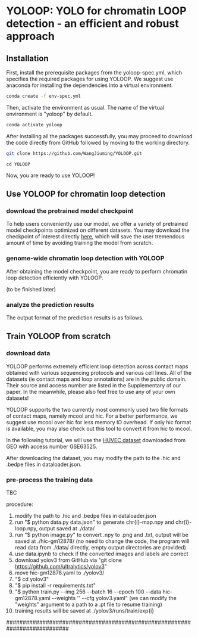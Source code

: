 # YOLOOP: YOLO for chromatin LOOP detection - an efficient and robust approach


## Installation

First, install the prerequisite packages from the yoloop-spec.yml, which specifies the required packages for using YOLOOP. We suggest use anaconda for installing the dependencies into a virtual environment.

```bash
conda create -f env-spec.yml
```

Then, activate the environment as usual. The name of the virtual environment is "yoloop" by default.

```bash
conda activate yoloop
```

After installing all the packages successfully, you may proceed to download the code directly from GitHub followed by moving to the working directory.

```bash
git clone https://github.com/WangJiuming/YOLOOP.git
```
```bach
cd YOLOOP
```

Now, you are ready to use YOLOOP!

## Use YOLOOP for chromatin loop detection
### download the pretrained model checkpoint

To help users conveniently use our model, we offer a variety of pretrained model checkpoints optimized on different datasets. You may download the checkpoint of interest directly [here](https://drive.google.com/drive/folders/1yyqtltWRwDi-YRTHjii7hD1W08XiUevf?usp=sharing), which will save the user tremendous amount of time by avoiding training the model from scratch. 

### genome-wide chromatin loop detection with YOLOOP

After obtaining the model checkpoint, you are ready to perform chromatin loop detection efficiently with YOLOOP.

(to be finished later)

### analyze the prediction results

The output format of the prediction results is as follows.

## Train YOLOOP from scratch
### download data
YOLOOP performs extremely efficient loop detection across contact maps obtained with various sequencing protocols and various cell lines. All of the datasets (ie contact maps and loop annotations) are in the public domain. Their source and access number are listed in the Supplementary of our paper. In the meanwhile, please also feel free to use any of your own datasets!

YOLOOP supports the two currently most commonly used two file formats of contact maps, namely mcool and hic. For a better performance, we suggest use mcool over hic for less memory IO overhead. If only hic format is available, you may also check out this tool to convert it from hic to mcool.

In the following tutorial, we will use the [HUVEC dataset](https://www.ncbi.nlm.nih.gov/geo/query/acc.cgi?acc=GSE63525) downloaded from GEO with access number GSE63525.

After downloading the dataset, you may modify the path to the .hic and .bedpe files in dataloader.json.

### pre-process the training data

TBC

procedure:
1. modify the path to .hic and .bedpe files in dataloader.json
2. run "$ python data.py data.json" to generate chr{i}-map.npy and chr{i}-loop.npy, output saved at ./data/
3. run "$ python image.py" to convert .npy to .png and .txt, output will be saved at ./hic-gm12878/
   (no need to change the code, the program will read data from ./data/ directly, empty output directories are provided)
4. use data.ipynb to check if the converted images and labels are correct
5. download yolov3 from GitHub via "git clone https://github.com/ultralytics/yolov3"
6. move hic-gm12878.yaml to ./yolov3/
7. "$ cd yolov3"
8. "$ pip install -r requirements.txt"
9. "$ python train.py --img 256 --batch 16 --epoch 100 --data hic-gm12878.yaml --weights '' --cfg yolov3.yaml"
   (we can modify the "weights" argument to a path to a .pt file to resume training)
10. training results will be saved at ./yolov3/runs/train/exp{i}





###########################################################################









